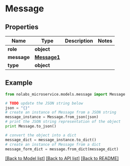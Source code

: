 # Message


## Properties

Name | Type | Description | Notes
------------ | ------------- | ------------- | -------------
**role** | **object** |  | 
**message** | [**Message1**](Message1.md) |  | 
**type** | **object** |  | 

## Example

```python
from nolabs_microservice.models.message import Message

# TODO update the JSON string below
json = "{}"
# create an instance of Message from a JSON string
message_instance = Message.from_json(json)
# print the JSON string representation of the object
print Message.to_json()

# convert the object into a dict
message_dict = message_instance.to_dict()
# create an instance of Message from a dict
message_form_dict = message.from_dict(message_dict)
```
[[Back to Model list]](../README.md#documentation-for-models) [[Back to API list]](../README.md#documentation-for-api-endpoints) [[Back to README]](../README.md)



